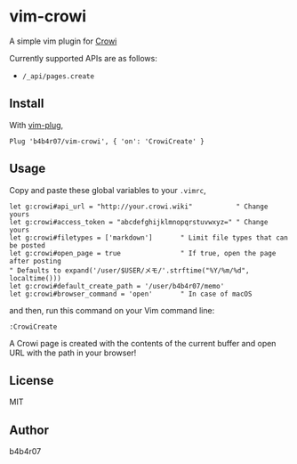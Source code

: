 vim-crowi
========

A simple vim plugin for [Crowi](https://github.com/crowi/crowi)

Currently supported APIs are as follows:

- `/_api/pages.create`

## Install

With [vim-plug](https://github.com/junegunn/vim-plug),

```vim
Plug 'b4b4r07/vim-crowi', { 'on': 'CrowiCreate' }
```

## Usage

Copy and paste these global variables to your `.vimrc`,

```vim
let g:crowi#api_url = "http://your.crowi.wiki"           " Change yours
let g:crowi#access_token = "abcdefghijklmnopqrstuvwxyz=" " Change yours
let g:crowi#filetypes = ['markdown']       " Limit file types that can be posted
let g:crowi#open_page = true               " If true, open the page after posting
" Defaults to expand('/user/$USER/メモ/'.strftime("%Y/%m/%d", localtime()))
let g:crowi#default_create_path = '/user/b4b4r07/memo'
let g:crowi#browser_command = 'open'       " In case of macOS
```

and then, run this command on your Vim command line:

```
:CrowiCreate
```

A Crowi page is created with the contents of the current buffer and open URL with the path in your browser!

## License

MIT

## Author

b4b4r07
